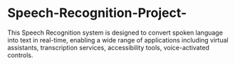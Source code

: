 # Speech-Recognition-Project-
This Speech Recognition system is designed to convert spoken language into text in real-time, enabling a wide range of applications including virtual assistants, transcription services, accessibility tools, voice-activated controls.
